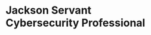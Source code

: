 <h1>Jackson Servant <br/>Cybersecurity Professional</a>

[linkedin]: [https://www.linkedin.com/in/jacksonservant]
